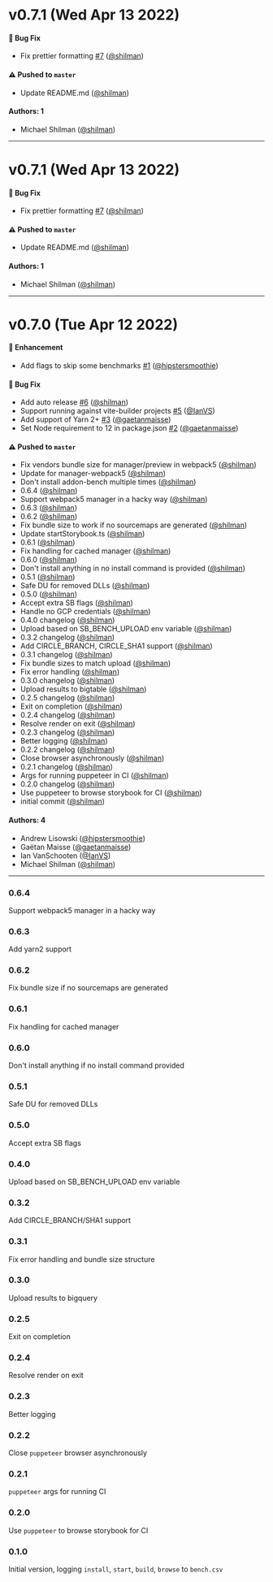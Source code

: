 # v0.7.1 (Wed Apr 13 2022)

#### 🐛 Bug Fix

- Fix prettier formatting [#7](https://github.com/storybookjs/bench/pull/7) ([@shilman](https://github.com/shilman))

#### ⚠️ Pushed to `master`

- Update README.md ([@shilman](https://github.com/shilman))

#### Authors: 1

- Michael Shilman ([@shilman](https://github.com/shilman))

---

# v0.7.1 (Wed Apr 13 2022)

#### 🐛 Bug Fix

- Fix prettier formatting [#7](https://github.com/storybookjs/bench/pull/7) ([@shilman](https://github.com/shilman))

#### ⚠️ Pushed to `master`

- Update README.md ([@shilman](https://github.com/shilman))

#### Authors: 1

- Michael Shilman ([@shilman](https://github.com/shilman))

---

# v0.7.0 (Tue Apr 12 2022)

#### 🚀 Enhancement

- Add flags to skip some benchmarks [#1](https://github.com/storybookjs/bench/pull/1) ([@hipstersmoothie](https://github.com/hipstersmoothie))

#### 🐛 Bug Fix

- Add auto release [#6](https://github.com/storybookjs/bench/pull/6) ([@shilman](https://github.com/shilman))
- Support running against vite-builder projects [#5](https://github.com/storybookjs/bench/pull/5) ([@IanVS](https://github.com/IanVS))
- Add support of Yarn 2+ [#3](https://github.com/storybookjs/bench/pull/3) ([@gaetanmaisse](https://github.com/gaetanmaisse))
- Set Node requirement to 12 in package.json [#2](https://github.com/storybookjs/bench/pull/2) ([@gaetanmaisse](https://github.com/gaetanmaisse))

#### ⚠️ Pushed to `master`

- Fix vendors bundle size for manager/preview in webpack5 ([@shilman](https://github.com/shilman))
- Update for manager-webpack5 ([@shilman](https://github.com/shilman))
- Don't install addon-bench multiple times ([@shilman](https://github.com/shilman))
- 0.6.4 ([@shilman](https://github.com/shilman))
- Support webpack5 manager in a hacky way ([@shilman](https://github.com/shilman))
- 0.6.3 ([@shilman](https://github.com/shilman))
- 0.6.2 ([@shilman](https://github.com/shilman))
- Fix bundle size to work if no sourcemaps are generated ([@shilman](https://github.com/shilman))
- Update startStorybook.ts ([@shilman](https://github.com/shilman))
- 0.6.1 ([@shilman](https://github.com/shilman))
- Fix handling for cached manager ([@shilman](https://github.com/shilman))
- 0.6.0 ([@shilman](https://github.com/shilman))
- Don't install anything in no install command is provided ([@shilman](https://github.com/shilman))
- 0.5.1 ([@shilman](https://github.com/shilman))
- Safe DU for removed DLLs ([@shilman](https://github.com/shilman))
- 0.5.0 ([@shilman](https://github.com/shilman))
- Accept extra SB flags ([@shilman](https://github.com/shilman))
- Handle no GCP credentials ([@shilman](https://github.com/shilman))
- 0.4.0 changelog ([@shilman](https://github.com/shilman))
- Upload based on SB_BENCH_UPLOAD env variable ([@shilman](https://github.com/shilman))
- 0.3.2 changelog ([@shilman](https://github.com/shilman))
- Add CIRCLE_BRANCH, CIRCLE_SHA1 support ([@shilman](https://github.com/shilman))
- 0.3.1 changelog ([@shilman](https://github.com/shilman))
- Fix bundle sizes to match upload ([@shilman](https://github.com/shilman))
- Fix error handling ([@shilman](https://github.com/shilman))
- 0.3.0 changelog ([@shilman](https://github.com/shilman))
- Upload results to bigtable ([@shilman](https://github.com/shilman))
- 0.2.5 changelog ([@shilman](https://github.com/shilman))
- Exit on completion ([@shilman](https://github.com/shilman))
- 0.2.4 changelog ([@shilman](https://github.com/shilman))
- Resolve render on exit ([@shilman](https://github.com/shilman))
- 0.2.3 changelog ([@shilman](https://github.com/shilman))
- Better logging ([@shilman](https://github.com/shilman))
- 0.2.2 changelog ([@shilman](https://github.com/shilman))
- Close browser asynchronously ([@shilman](https://github.com/shilman))
- 0.2.1 changelog ([@shilman](https://github.com/shilman))
- Args for running puppeteer in CI ([@shilman](https://github.com/shilman))
- 0.2.0 changelog ([@shilman](https://github.com/shilman))
- Use puppeteer to browse storybook for CI ([@shilman](https://github.com/shilman))
- initial commit ([@shilman](https://github.com/shilman))

#### Authors: 4

- Andrew Lisowski ([@hipstersmoothie](https://github.com/hipstersmoothie))
- Gaëtan Maisse ([@gaetanmaisse](https://github.com/gaetanmaisse))
- Ian VanSchooten ([@IanVS](https://github.com/IanVS))
- Michael Shilman ([@shilman](https://github.com/shilman))

---

### 0.6.4

Support webpack5 manager in a hacky way

### 0.6.3

Add yarn2 support

### 0.6.2

Fix bundle size if no sourcemaps are generated

### 0.6.1

Fix handling for cached manager

### 0.6.0

Don't install anything if no install command provided

### 0.5.1

Safe DU for removed DLLs

### 0.5.0

Accept extra SB flags

### 0.4.0

Upload based on SB_BENCH_UPLOAD env variable

### 0.3.2

Add CIRCLE_BRANCH/SHA1 support

### 0.3.1

Fix error handling and bundle size structure

### 0.3.0

Upload results to bigquery

### 0.2.5

Exit on completion

### 0.2.4

Resolve render on exit

### 0.2.3

Better logging

### 0.2.2

Close `puppeteer` browser asynchronously

### 0.2.1

`puppeteer` args for running CI

### 0.2.0

Use `puppeteer` to browse storybook for CI

### 0.1.0

Initial version, logging `install`, `start`, `build`, `browse` to `bench.csv`
